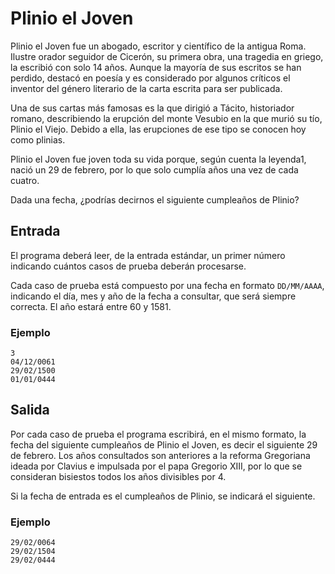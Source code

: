 # Plinio el Joven

Plinio el Joven fue un abogado, escritor y científico de la antigua Roma. Ilustre orador seguidor de Cicerón, su primera obra, una tragedia en griego, la escribió con solo 14 años. Aunque la mayoría de sus escritos se han perdido, destacó en poesía y es considerado por algunos críticos el inventor del género literario de la carta escrita para ser publicada.

Una de sus cartas más famosas es la que dirigió a Tácito, historiador romano, describiendo la erupción del monte Vesubio en la que murió su tío, Plinio el Viejo. Debido a ella, las erupciones de ese tipo se conocen hoy como plinias.

Plinio el Joven fue joven toda su vida porque, según cuenta la leyenda1, nació un 29 de febrero, por lo que solo cumplía años una vez de cada cuatro.

Dada una fecha, ¿podrías decirnos el siguiente cumpleaños de Plinio?

## Entrada

El programa deberá leer, de la entrada estándar, un primer número indicando cuántos casos de prueba deberán procesarse.

Cada caso de prueba está compuesto por una fecha en formato `DD/MM/AAAA`, indicando el día, mes y año de la fecha a consultar, que será siempre correcta. El año estará entre 60 y 1581.

### Ejemplo

```
3
04/12/0061
29/02/1500
01/01/0444
```

## Salida

Por cada caso de prueba el programa escribirá, en el mismo formato, la fecha del siguiente cumpleaños de Plinio el Joven, es decir el siguiente 29 de febrero. Los años consultados son anteriores a la reforma Gregoriana ideada por Clavius e impulsada por el papa Gregorio XIII, por lo que se consideran bisiestos todos los años divisibles por 4.

Si la fecha de entrada es el cumpleaños de Plinio, se indicará el siguiente.

### Ejemplo

```
29/02/0064
29/02/1504
29/02/0444
```